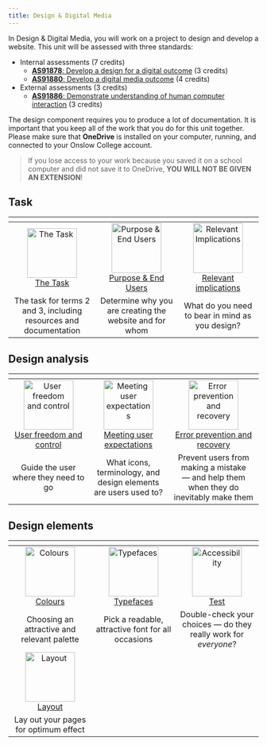 ```yaml
---
title: Design & Digital Media
---
```


In Design & Digital Media, you will work on a project to design and develop a website. This unit will be assessed with three standards:

* Internal assessments (7 credits)
    * [**AS91878**: Develop a design for a digital outcome](https://www.nzqa.govt.nz/nqfdocs/ncea-resource/achievements/2019/as91878.pdf) (3 credits)
    * [**AS91880**: Develop a digital media outcome](https://www.nzqa.govt.nz/nqfdocs/ncea-resource/achievements/2019/as91880.pdf) (4 credits)
* External assessments (3 credits)
    * [**AS91886**: Demonstrate understanding of human computer interaction](https://www.nzqa.govt.nz/nqfdocs/ncea-resource/achievements/2019/as91886.pdf) (3 credits)

The design component requires you to produce a lot of documentation. It is important that you keep all of the work that you do for this unit together. Please make sure that **OneDrive** is installed on your computer, running, and connected to your Onslow College account.

> If you lose access to your work because you saved it on a school computer and did not save it to OneDrive, **YOU WILL NOT BE GIVEN AN EXTENSION**!

## Task

| <img width=500 height=1 /> | <img width=500 height=1 /> | <img width=500 height=1 /> |
| :-: | :-: | :-: |
| <a href="task"><image src="img/task.svg" title="The Task" width=100><br>The Task | <a href="purpose"><image src="img/purpose.svg" title="Purpose & End Users" width=100><br>Purpose & End Users | <a href="implications"><image src="img/implications.svg" title="Relevant Implications" width=100><br>Relevant implications |
| The task for terms 2 and 3, including resources and documentation | Determine why you are creating the website and for whom | What do you need to bear in mind as you design? |

## Design analysis

| <img width=500 height=1 /> | <img width=500 height=1 /> | <img width=500 height=1 /> |
| :-: | :-: | :-: |
| <a href="hci_01"><image src="img/hci_01.svg" title="User freedom and control" width=100><br>User freedom and control | <a href="hci_02"><image src="img/hci_02.svg" title="Meeting user expectations" width=100><br>Meeting user expectations | <a href="hci_03"><image src="img/hci_03.svg" title="Error prevention and recovery" width=100><br>Error prevention and recovery |
| Guide the user where they need to go | What icons, terminology, and design elements are users used to? | Prevent users from making a mistake — and help them when they do inevitably make them |

## Design elements

| <img width=500 height=1 /> | <img width=500 height=1 /> | <img width=500 height=1 /> |
| :-: | :-: | :-: |
| <a href="colours"><image src="img/colours.svg" title="Colours" width=100><br>Colours | <a href="typefaces"><image src="img/typefaces.svg" title="Typefaces" width=100><br>Typefaces | <a href="accessibility"><image src="img/accessibility.svg" title="Accessibility" width=100><br>Test |
| Choosing an attractive and relevant palette | Pick a readable, attractive font for all occasions | Double-check your choices — do they really work for *everyone*? |
| <a href="layout"><image src="img/layout.svg" title="Layout" width=100><br>Layout |
| Lay out your pages for optimum effect |



